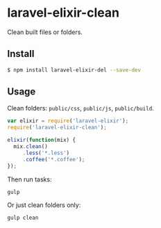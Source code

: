 # laravel-elixir-clean

Clean built files or folders.

## Install

```sh
$ npm install laravel-elixir-del --save-dev
```

## Usage

Clean folders: `public/css`, `public/js`, `public/build`.

```javascript
var elixir = require('laravel-elixir');
require('laravel-elixir-clean');

elixir(function(mix) {
  mix.clean()
     .less('*.less')
     .coffee('*.coffee');
});
```

Then run tasks:

```bash
gulp
```

Or just clean folders only:

```bash
gulp clean
```
